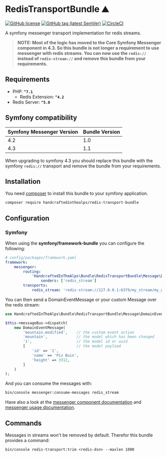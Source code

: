 # RedisTransportBundle ⛰

[![GitHub license](https://img.shields.io/github/license/handcraftedinthealps/RedisTransportBundle.svg)](https://github.com/handcraftedinthealps/RedisTransportBundle/blob/master/LICENSE)
[![GitHub tag (latest SemVer)](https://img.shields.io/github/tag/handcraftedinthealps/RedisTransportBundle.svg)](https://github.com/handcraftedinthealps/RedisTransportBundle/releases)
[![CircleCI](https://circleci.com/gh/sulu/sulu/tree/develop.svg?style=shield)](https://circleci.com/gh/handcraftedinthealps/RedisTransportBundle/tree/master)

A symfony messenger transport implementation for redis streams.

> **NOTE: Most of the logic has moved to the Core Symfony Messenger component in 4.3. So this bundle is not longer a requirement to use messenger with redis streams. You can now use the `redis://` instead of `redis-stream://` and remove this bundle from your requirements.**

## Requirements

 - PHP: **`^7.1`**
    - Redis Extension: **`^4.2`**
 - Redis Server: **`^5.0`**

## Symfony compatibility

| Symfony Messenger Version | Bundle Version
|---------------------------|------------------
| 4.2                       | 1.0
| 4.3                       | 1.1

When upgrading to symfony 4.3 you should replace this bundle 
with the symfony `redis://` transport and remove the bundle
from your requirements.

## Installation

You need [composer](https://getcomposer.org) to install this bundle to your symfony application.

```bash
composer require handcraftedinthealps/redis-transport-bundle
```

## Configuration

### Symfony

When using the **symfony/framework-bundle** you can configure the following:

```yaml
# config/packages/framework.yaml
framework:
    messenger:
        routing:
            'HandcraftedInTheAlps\Bundle\RedisTransportBundle\Message\DomainEventMessage':
                senders: ['redis_stream']
        transports:
            redis_stream: 'redis-stream://127.0.0.1:6379/my_stream/my_group/my_consumer'
```

You can then send a DomainEventMessage or your custom Message over the redis stream:

```php
use HandcraftedInTheAlps\Bundle\RedisTransportBundle\Message\DomainEventMessage;

$this->messageBus->dispatch(
    new DomainEventMessage(
        'mountain.modified',    // the custom event action
        'mountain',             // the model which has been changed
        '1',                    // the model id or uuid
        [                       // the model payload
            'id' => '1',
            'name' => 'Piz Buin',
            'height' => 3312,
        ]
    )
);
```

And you can consume the messages with:

```bash
bin/console messenger:consume-messages redis_stream
```

Have also a look at the [messenger component documentation](https://symfony.com/doc/current/components/messenger.html) and [messenger usage documentation](https://symfony.com/doc/current/messenger.html).


## Commands

Messages in streams won't be removed by default. Therefor this bundle provides a command:

```
bin/console redis-transport:trim <redis-dsn> --maxlen 1000
```
